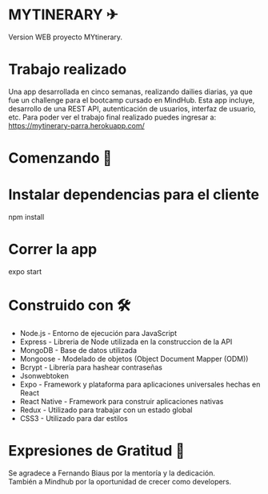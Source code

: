 # MYTINERARY ✈
Version WEB proyecto MYtinerary.
# Trabajo realizado
Una app desarrollada en cinco semanas, realizando dailies diarias, ya que fue un challenge para el bootcamp cursado en MindHub. 
Esta app incluye, desarrollo de una REST API, autenticación de usuarios, interfaz de usuario, etc.
Para poder ver el trabajo final realizado puedes ingresar a: https://mytinerary-parra.herokuapp.com/

# Comenzando  🚀

# Instalar dependencias para el cliente
npm install

# Correr la app
expo start

# Construido con 🛠️
- Node.js - Entorno de ejecución para JavaScript
- Express - Libreria de Node utilizada en la construccion de la API
- MongoDB - Base de datos utilizada
- Mongoose - Modelado de objetos (Object Document Mapper (ODM))
- Bcrypt - Librería para hashear contraseñas
- Jsonwebtoken
- Expo - Framework y plataforma para aplicaciones universales hechas en React
- React Native - Framework para construir aplicaciones nativas
- Redux - Utilizado para trabajar con un estado global
- CSS3 - Utilizado para dar estilos

# Expresiones de Gratitud 🎁
Se agradece a Fernando Biaus por la mentoría y la dedicación. <br/>
También a Mindhub por la oportunidad de crecer como developers.